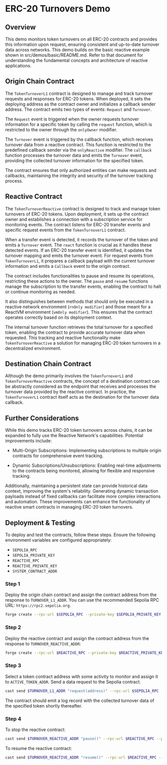# ERC-20 Turnovers Demo

## Overview

This demo monitors token turnovers on all ERC-20 contracts and provides this information upon request, ensuring consistent and up-to-date turnover data across networks. This demo builds on the basic reactive example shown in src/demos/basic/README.md. Refer to that document for understanding the fundamental concepts and architecture of reactive applications.

## Origin Chain Contract

The `TokenTurnoverL1` contract is designed to manage and track turnover requests and responses for ERC-20 tokens. When deployed, it sets the deploying address as the contract owner and initializes a callback sender address. The contract emits two types of events: `Request` and `Turnover`.

The `Request` event is triggered when the owner requests turnover information for a specific token by calling the `request` function, which is restricted to the owner through the `onlyOwner` modifier.

The `Turnover` event is triggered by the callback function, which receives turnover data from a reactive contract. This function is restricted to the predefined callback sender via the `onlyReactive` modifier. The `callback` function processes the turnover data and emits the `Turnover` event, providing the collected turnover information for the specified token.

The contract ensures that only authorized entities can make requests and callbacks, maintaining the integrity and security of the turnover tracking process.

## Reactive Contract

The `TokenTurnoverReactive` contract is designed to track and manage token turnovers of ERC-20 tokens. Upon deployment, it sets up the contract owner and establishes a connection with a subscription service for monitoring events. The contract listens for ERC-20 transfer events and specific request events from the `TokenTurnoverL1` contract.

When a transfer event is detected, it records the turnover of the token and emits a `Turnover` event. The `react` function is crucial as it handles these detected events. If an ERC-20 transfer event is identified, it updates the turnover mapping and emits the turnover event. For request events from `TokenTurnoverL1`, it prepares a callback payload with the current turnover information and emits a `Callback` event to the origin contract.

The contract includes functionalities to pause and resume its operations, restricting these actions to the owner. The `pause` and `resume` functions manage the subscription to the transfer events, enabling the contract to halt or continue monitoring as needed.

It also distinguishes between methods that should only be executed in a reactive network environment (`rnOnly modifier`) and those meant for a ReactVM environment (`vmOnly modifier`). This ensures that the contract operates correctly based on its deployment context.

The internal turnover function retrieves the total turnover for a specified token, enabling the contract to provide accurate turnover data when requested. This tracking and reactive functionality make `TokenTurnoverReactive` a solution for managing ERC-20 token turnovers in a decentralized environment.

## Destination Chain Contract

Although the demo primarily involves the `TokenTurnoverL1` and `TokenTurnoverReactive` contracts, the concept of a destination contract can be abstractly considered as the endpoint that receives and processes the turnover data provided by the reactive contract. In practice, the `TokenTurnoverL1` contract itself acts as the destination for the turnover data callback.

## Further Considerations 

While this demo tracks ERC-20 token turnovers across chains, it can be expanded to fully use the Reactive Network's capabilities. Potential improvements include:

- Multi-Origin Subscriptions: Implementing subscriptions to multiple origin contracts for comprehensive event tracking.

- Dynamic Subscriptions/Unsubscriptions: Enabling real-time adjustments to the contracts being monitored, allowing for flexible and responsive tracking.

Additionally, maintaining a persistent state can provide historical data context, improving the system's reliability. Generating dynamic transaction payloads instead of fixed callbacks can facilitate more complex interactions and automation. These improvements can enhance the functionality of reactive smart contracts in managing ERC-20 token turnovers.

## Deployment & Testing

To deploy and test the contracts, follow these steps. Ensure the following environment variables are configured appropriately:

* `SEPOLIA_RPC`
* `SEPOLIA_PRIVATE_KEY`
* `REACTIVE_RPC`
* `REACTIVE_PRIVATE_KEY`
* `SYSTEM_CONTRACT_ADDR`

### Step 1

Deploy the origin chain contract and assign the contract address from the response to `TURNOVER_L1_ADDR`. You can use the recommended Sepolia RPC URL: `https://rpc2.sepolia.org`.

```bash
forge create --rpc-url $SEPOLIA_RPC --private-key $SEPOLIA_PRIVATE_KEY src/demos/erc20-turnovers/TokenTurnoverL1.sol:TokenTurnoverL1 --constructor-args 0x0000000000000000000000000000000000000000
```

### Step 2

Deploy the reactive contract and assign the contract address from the response to `TURNOVER_REACTIVE_ADDR`:

```bash
forge create --rpc-url $REACTIVE_RPC --private-key $REACTIVE_PRIVATE_KEY src/demos/erc20-turnovers/TokenTurnoverReactive.sol:TokenTurnoverReactive --constructor-args $SYSTEM_CONTRACT_ADDR $TURNOVER_L1_ADDR
```

### Step 3

Select a token contract address with some activity to monitor and assign it to `ACTIVE_TOKEN_ADDR`. Send a data request to the Sepolia contract.

```bash
cast send $TURNOVER_L1_ADDR "request(address)" --rpc-url $SEPOLIA_RPC --private-key $SEPOLIA_PRIVATE_KEY $ACTIVE_TOKEN_ADDR
```

The contract should emit a log record with the collected turnover data of the specified token shortly thereafter.

### Step 4

To stop the reactive contract:

```bash
cast send $TURNOVER_REACTIVE_ADDR "pause()" --rpc-url $REACTIVE_RPC --private-key $REACTIVE_PRIVATE_KEY
```

To resume the reactive contract:

```bash
cast send $TURNOVER_REACTIVE_ADDR "resume()" --rpc-url $REACTIVE_RPC --private-key $REACTIVE_PRIVATE_KEY
```